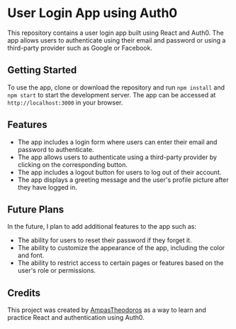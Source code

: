 # User Login App using Auth0

This repository contains a user login app built using React and Auth0. The app allows users to authenticate using their email and password or using a third-party provider such as Google or Facebook.

## Getting Started

To use the app, clone or download the repository and run `npm install` and `npm start` to start the development server. The app can be accessed at `http://localhost:3000` in your browser.

## Features

- The app includes a login form where users can enter their email and password to authenticate.
- The app allows users to authenticate using a third-party provider by clicking on the corresponding button.
- The app includes a logout button for users to log out of their account.
- The app displays a greeting message and the user's profile picture after they have logged in.

## Future Plans

In the future, I plan to add additional features to the app such as:

- The ability for users to reset their password if they forget it.
- The ability to customize the appearance of the app, including the color and font.
- The ability to restrict access to certain pages or features based on the user's role or permissions.

## Credits

This project was created by [AmpasTheodoros](https://github.com/AmpasTheodoros) as a way to learn and practice React and authentication using Auth0.
